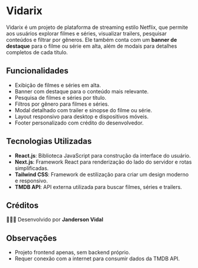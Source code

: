 # Vidarix

Vidarix é um projeto de plataforma de streaming estilo Netflix, que permite aos usuários explorar filmes e séries, visualizar trailers, pesquisar conteúdos e filtrar por gêneros. Ele também conta com um **banner de destaque** para o filme ou série em alta, além de modais para detalhes completos de cada título.

## Funcionalidades

- Exibição de filmes e séries em alta.
- Banner com destaque para o conteúdo mais relevante.
- Pesquisa de filmes e séries por título.
- Filtros por gênero para filmes e séries.
- Modal detalhado com trailer e sinopse do filme ou série.
- Layout responsivo para desktop e dispositivos móveis.
- Footer personalizado com crédito do desenvolvedor.

## Tecnologias Utilizadas

- **React.js**: Biblioteca JavaScript para construção da interface do usuário.
- **Next.js**: Framework React para renderização do lado do servidor e rotas simplificadas.
- **Tailwind CSS**: Framework de estilização para criar um design moderno e responsivo.
- **TMDB API**: API externa utilizada para buscar filmes, séries e trailers.

## Créditos

🧑🏻‍💻 Desenvolvido por **Janderson Vidal**

## Observações

- Projeto frontend apenas, sem backend próprio.
- Requer conexão com a internet para consumir dados da TMDB API.

